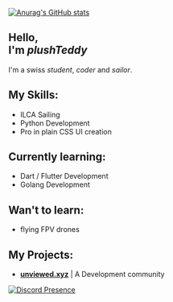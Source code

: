 [![Anurag's GitHub stats](https://github-readme-stats.vercel.app/api?username=plushTeddy)](https://github.com/anuraghazra/github-readme-stats)


Hello, \
I'm _plushTeddy_
-

I'm a swiss _student_, _coder_ and _sailor_.


My Skills:
-

- ILCA Sailing
- Python Development
- Pro in plain CSS UI creation


Currently learning:
-

- Dart / Flutter Development
- Golang Development


Wan't to learn:
-

- flying FPV drones


My Projects:
-

- __[unviewed.xyz](https://unviewed.xyz)__ | A Development community


[![Discord Presence](https://lanyard-profile-readme.vercel.app/api/755112341548433489?theme=light&bg=809ecf&animated=true&hideDiscrim=false&borderRadius=30px&)](https://discord.com/users/755112341548433489)
